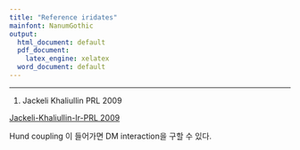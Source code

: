 ```yaml
---
title: "Reference iridates"
mainfont: NanumGothic
output:
  html_document: default
  pdf_document:
    latex_engine: xelatex
  word_document: default
---
```






***
1. Jackeli  Khaliullin PRL 2009  

[Jackeli-Khaliullin-Ir-PRL 2009](ref/Iridates/09-Jackeli-Khaliullin-Ir-PRL.pdf)

Hund coupling 이 들어가면 DM interaction을 구할 수 있다. 



